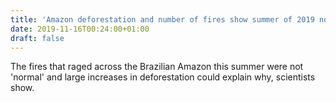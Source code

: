```yaml
---
title: 'Amazon deforestation and number of fires show summer of 2019 not a ''normal'' year'
date: 2019-11-16T00:24:00+01:00
draft: false
---
```


The fires that raged across the Brazilian Amazon this summer were not 'normal' and large increases in deforestation could explain why, scientists show.